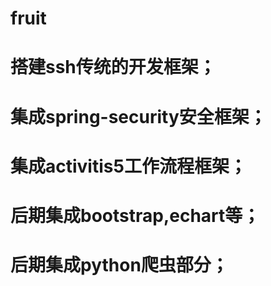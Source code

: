 # fruit
# 搭建ssh传统的开发框架；
# 集成spring-security安全框架；
# 集成activitis5工作流程框架；
# 后期集成bootstrap,echart等；
# 后期集成python爬虫部分；

